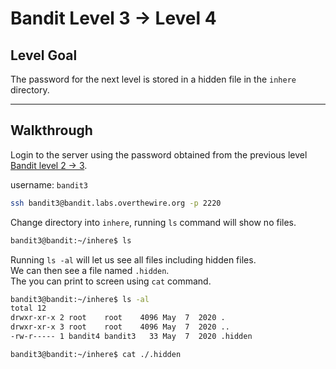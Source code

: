 # Bandit Level 3 -> Level 4

## Level Goal  
The password for the next level is stored in a hidden file in the `inhere` directory.

---

## Walkthrough  
Login to the server using the password obtained from the previous level [Bandit level 2 -> 3](../bandit02-03/README.md). 

username: `bandit3` 

```bash
ssh bandit3@bandit.labs.overthewire.org -p 2220
```

Change directory into `inhere`, running `ls` command will show no files.  

```bash
bandit3@bandit:~/inhere$ ls  

```

Running `ls -al` will let us see all files including hidden files.  
We can then see a file named `.hidden`.  
The you can print to screen using `cat` command.

```bash
bandit3@bandit:~/inhere$ ls -al  
total 12  
drwxr-xr-x 2 root    root    4096 May  7  2020 . 
drwxr-xr-x 3 root    root    4096 May  7  2020 ..  
-rw-r----- 1 bandit4 bandit3   33 May  7  2020 .hidden  

bandit3@bandit:~/inhere$ cat ./.hidden
```